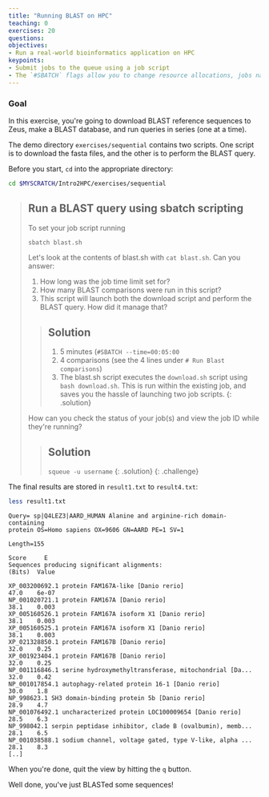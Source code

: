 ```yaml
---
title: "Running BLAST on HPC"
teaching: 0
exercises: 20
questions:
objectives:
- Run a real-world bioinformatics application on HPC
keypoints:
- Submit jobs to the queue using a job script
- The `#SBATCH` flags allow you to change resource allocations, jobs names and other aspects of your job 
---
```



### Goal

In this exercise, you're going to download BLAST reference sequences to Zeus, make a BLAST database, and run queries in series (one at a time). 

The demo directory `exercises/sequential` contains two scripts. One script is to download the fasta files, and the other is to perform the BLAST query.

Before you start, `cd` into the appropriate directory:

```bash
cd $MYSCRATCH/Intro2HPC/exercises/sequential
```

> ## Run a BLAST query using sbatch scripting
> To set your job script running
> 
> ```bash
> sbatch blast.sh
> ```
> 
> Let's look at the contents of blast.sh with `cat blast.sh`. Can you answer:
>   1. How long was the job time limit set for?
>   2. How many BLAST comparisons were run in this script? 
>   3. This script will launch both the download script and perform the BLAST query. How did it manage that?
>   
> > ## Solution
> > 1. 5 minutes (`#SBATCH --time=00:05:00`
> > 2. 4 comparisons (see the 4 lines under `# Run Blast comparisons`)
> > 3. The blast.sh script executes the `download.sh` script using `bash download.sh`. This is run within the existing job, and saves you the hassle of launching two job scripts. 
> {: .solution}
>  
> How can you check the status of your job(s) and view the job ID while they're running?
> 
> > ## Solution
> > `squeue -u username`
> {: .solution}
{: .challenge}


The final results are stored in `result1.txt` to `result4.txt`:

```bash
less result1.txt
```

```output
Query= sp|Q4LEZ3|AARD_HUMAN Alanine and arginine-rich domain-containing
protein OS=Homo sapiens OX=9606 GN=AARD PE=1 SV=1

Length=155
                                                                      Score     E
Sequences producing significant alignments:                          (Bits)  Value

XP_003200692.1 protein FAM167A-like [Danio rerio]                     47.0    6e-07
NP_001020721.1 protein FAM167A [Danio rerio]                          38.1    0.003
XP_005160526.1 protein FAM167A isoform X1 [Danio rerio]               38.1    0.003
XP_005160525.1 protein FAM167A isoform X1 [Danio rerio]               38.1    0.003
XP_021328850.1 protein FAM167B [Danio rerio]                          32.0    0.25 
XP_001923404.1 protein FAM167B [Danio rerio]                          32.0    0.25 
NP_001116846.1 serine hydroxymethyltransferase, mitochondrial [Da...  32.0    0.42 
NP_001017854.1 autophagy-related protein 16-1 [Danio rerio]           30.0    1.8  
NP_998623.1 SH3 domain-binding protein 5b [Danio rerio]               28.9    4.7  
NP_001076492.1 uncharacterized protein LOC100009654 [Danio rerio]     28.5    6.3  
NP_998042.1 serpin peptidase inhibitor, clade B (ovalbumin), memb...  28.1    6.5  
NP_001038588.1 sodium channel, voltage gated, type V-like, alpha ...  28.1    8.3 
[..]
```

When you're done, quit the view by hitting the `q` button.

Well done, you've just BLASTed some sequences!
